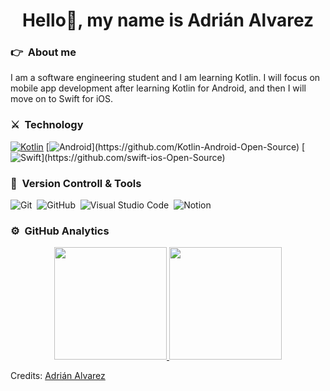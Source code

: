 <div align="center"><h1>Hello👋, my name is Adrián Alvarez</h1></div>

### 👉 &nbsp;About me 

<div font-size>I am a software engineering student and I am learning Kotlin. I will focus on mobile app development after learning Kotlin for Android, and then I will move on to Swift for iOS.</div>

### ⚔️ &nbsp;Technology

[![Kotlin](https://img.shields.io/badge/kotlin-%23FF5722.svg?&style=for-the-badge&logo=kotlin&logoColor=white)](https://github.com/Kotlin-Android-Open-Source)
[![Android](https://img.shields.io/badge/android-teal.svg?&style=for-the-badge&logo=android&logoColor=white")](https://github.com/Kotlin-Android-Open-Source)
[![Swift](https://img.shields.io/badge/swift-teal.svg?&style=for-the-badge&logo=swift&logoColor=black")](https://github.com/swift-ios-Open-Source)

### 🧰 &nbsp;Version Controll & Tools 

![Git](https://img.shields.io/badge/git-%23F05033.svg?style=for-the-badge&logo=git&logoColor=white)&nbsp;
![GitHub](https://img.shields.io/badge/github-%23121011.svg?style=for-the-badge&logo=github&logoColor=white)&nbsp;
![Visual Studio Code](https://img.shields.io/badge/Visual%20Studio%20Code-0078d7.svg?style=for-the-badge&logo=visual-studio-code&logoColor=white)&nbsp;
![Notion](https://img.shields.io/badge/Notion-%23000000.svg?style=for-the-badge&logo=notion&logoColor=white)&nbsp;

### ⚙️ &nbsp;GitHub Analytics

<p align="center">
<a href="https://github.com/Cordobot">
  <img height="180em" src="https://github-readme-stats-eight-theta.vercel.app/api?username=Cordobot&show_icons=true&theme=algolia&include_all_commits=true&count_private=true"/>
  <img height="180em" src="https://github-readme-stats-eight-theta.vercel.app/api/top-langs/?username=Cordobot&layout=compact&langs_count=8&theme=algolia"/>
</a>
</p>


Credits: [Adrián Alvarez](https://github.com/Cordobot)
<!--
**Cordobot/Cordobot** is a ✨ _special_ ✨ repository because its `README.md` (this file) appears on your GitHub profile.
